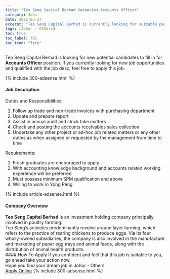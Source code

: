 ```yaml
---
title: "Teo Seng Capital Berhad Vacancies Accounts Officer" 
category: Jobs 
date: 2021-03-27 
excerpt: "Teo Seng Capital Berhad is currently looking for suitable person to fill in the Accounts Officer which based in Johor - Others" 
tags: [Johor - Others] 
toc: true 
toc_label: TOC 
toc_icon: "fire" 
--- 
```


<p>Teo Seng Capital Berhad is looking for new potential candidates to fill in for <b>Accounts Officer</b> position. If you currently looking for new job opportunities and qualified with the job desc, feel free to apply this job.
</p>{% include 300-adsense.html %} 
<div><div><h4>Job Description</h4></div><div><div><span><div><p>Duties and Responsibilities:</p><ol><li>Follow up trade and non-trade invoices with purchasing department</li><li>Update and prepare report</li><li>Assist in annual audit and stock take matters</li><li>Check and posting the accounts receivables sales collection</li><li>Undertake any other project or ad-hoc job related matters or any other duties as when assigned or requested by the management from time to time</li></ol><p>Requirements:</p><ol><li>Fresh graduates are encouraged to apply.</li><li>With accounting knowledge background and accounts related working experience will be preferred&#160;&#160;</li><li>Must possess minimum SPM qualification and above</li><li>Willing to work in Yong Peng</li></ol></div></span></div></div></div> 
{% include article-adsense.html %} 
<div><div><h4>Company Overview</h4></div><div><div><span><div><div>
<div><strong>Teo Seng Capital Berhad</strong> is an investment holding company principally involved in poultry farming.</div>
<div>Teo Seng&#8217;s activities predominantly revolve around layer farming, which refers to the practice of rearing chickens to produce eggs. Via its four wholly-owned subsidiaries, the company is also involved in the manufacture and marketing of paper egg trays and animal feeds, along with the distribution of animal health products.</div>
</div></div></span></div></div></div> 
#### How To Apply 
If you confident and feel that this job is suitable to you, go ahead take your action now. <br/> 
Hope you find your dream job in Johor - Others. <br/> 
<a href="https://www.jobstreet.com.my/en/job/accounts-officer-4515440?jobId=jobstreet-my-job-4515440&" class="btn btn--info" target="_blank" rel="nofollow noopenner">Apply Online</a> 
{% include 300-adsense.html %} 